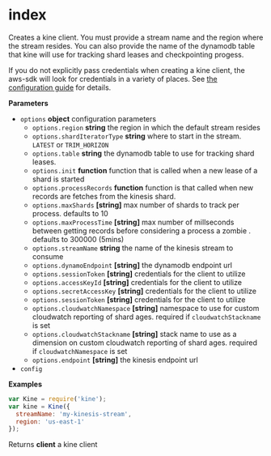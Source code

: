 # index

Creates a kine client. You must provide a stream name and the region where the
stream resides. You can also provide the name of the dynamodb table that kine will
use for tracking shard leases and checkpointing progess.

If you do not explicitly pass credentials when creating a kine client, the
aws-sdk will look for credentials in a variety of places. See [the configuration guide](http://docs.aws.amazon.com/AWSJavaScriptSDK/guide/node-configuring.html)
for details.

**Parameters**

-   `options` **object** configuration parameters
    -   `options.region` **string** the region in which the default stream resides
    -   `options.shardIteratorType` **string** where to start in the stream. `LATEST` or `TRIM_HORIZON`
    -   `options.table` **string** the dynamodb table to use for tracking shard leases.
    -   `options.init` **function** function that is called when a new lease of a shard is started
    -   `options.processRecords` **function** function is that called when new records are fetches from the kinesis shard.
    -   `options.maxShards` **[string]** max number of shards to track per process. defaults to 10
    -   `options.maxProcessTime` **[string]** max number of millseconds between getting records before considering a process a zombie . defaults to 300000 (5mins)
    -   `options.streamName` **string** the name of the kinesis stream to consume
    -   `options.dynamoEndpoint` **[string]** the dynamodb endpoint url
    -   `options.sessionToken` **[string]** credentials for the client to utilize
    -   `options.accessKeyId` **[string]** credentials for the client to utilize
    -   `options.secretAccessKey` **[string]** credentials for the client to utilize
    -   `options.sessionToken` **[string]** credentials for the client to utilize
    -   `options.cloudwatchNamespace` **[string]** namespace to use for custom cloudwatch reporting of shard ages. required if `cloudwatchStackname` is set
    -   `options.cloudwatchStackname` **[string]** stack name to use as a dimension on custom cloudwatch reporting of shard ages. required if `cloudwatchNamespace` is set
    -   `options.endpoint` **[string]** the kinesis endpoint url
-   `config`  

**Examples**

```javascript
var Kine = require('kine');
var kine = Kine({
  streamName: 'my-kinesis-stream',
  region: 'us-east-1'
});
```

Returns **client** a kine client
